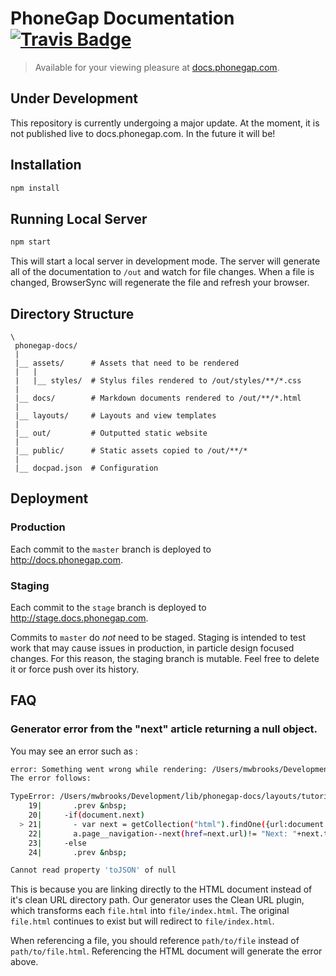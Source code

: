 # PhoneGap Documentation [![Travis Badge](https://travis-ci.org/phonegap/phonegap-docs.svg)](https://travis-ci.org/phonegap/phonegap-docs/)

> Available for your viewing pleasure at [docs.phonegap.com](http://docs.phonegap.com/).

## Under Development

This repository is currently undergoing a major update. At the moment, it is
not published live to docs.phonegap.com. In the future it will be!

## Installation

```bash
npm install
```

## Running Local Server

```bash
npm start
```

This will start a local server in development mode. The server will generate
all of the documentation to `/out` and watch for file changes. When a file is
changed, BrowserSync will regenerate the file and refresh your browser.

## Directory Structure

```
\
 phonegap-docs/
 |
 |__ assets/      # Assets that need to be rendered
 |   |
 |   |__ styles/  # Stylus files rendered to /out/styles/**/*.css
 |
 |__ docs/        # Markdown documents rendered to /out/**/*.html
 |
 |__ layouts/     # Layouts and view templates
 |
 |__ out/         # Outputted static website
 |
 |__ public/      # Static assets copied to /out/**/*
 |
 |__ docpad.json  # Configuration
```

## Deployment

### Production

Each commit to the `master` branch is deployed to http://docs.phonegap.com.

### Staging

Each commit to the `stage` branch is deployed to http://stage.docs.phonegap.com.

Commits to `master` do _not_ need to be staged. Staging is intended to test
work that may cause issues in production, in particle design focused changes.
For this reason, the staging branch is mutable. Feel free to delete it or force
push over its history.

## FAQ

### Generator error from the "next" article returning a null object.

You may see an error such as :

```bash
error: Something went wrong while rendering: /Users/mwbrooks/Development/lib/phonegap-docs/docs/tutorials/optimize/index.html.jade
The error follows:

TypeError: /Users/mwbrooks/Development/lib/phonegap-docs/layouts/tutorialspage.html.jade:21
    19|       .prev &nbsp;
    20|     -if(document.next)
  > 21|       - var next = getCollection("html").findOne({url:document.next}).toJSON();
    22|       a.page__navigation--next(href=next.url)!= "Next: "+next.title
    23|     -else
    24|       .prev &nbsp;

Cannot read property 'toJSON' of null
```

This is because you are linking directly to the HTML document instead of it's
clean URL directory path. Our generator uses the Clean URL plugin, which
transforms each `file.html` into `file/index.html`. The original `file.html`
continues to exist but will redirect to `file/index.html`.

When referencing a file, you should reference `path/to/file` instead of
`path/to/file.html`. Referencing the HTML document will generate the error above.
